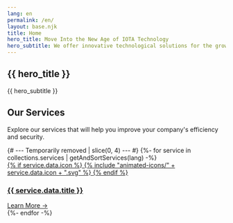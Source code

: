 ```yaml
---
lang: en
permalink: /en/
layout: base.njk
title: Home
hero_title: Move Into the New Age of IOTA Technology
hero_subtitle: We offer innovative technological solutions for the growth and development of your business.
---
```


<section class="hero-section">
  <div class="container" data-aos="fade-up">
    <h1>{{ hero_title }}</h1>
    <p class="section-title-p">{{ hero_subtitle }}</p>
  </div>
</section>

<section id="home-services" class="services-page-section">
    <div class="container">
        <div class="section-title" data-aos="fade-up">
            <h2>Our Services</h2>
            <p>Explore our services that will help you improve your company's efficiency and security.</p>
        </div>
        <div class="services-grid" data-aos="fade-up" data-aos-delay="200">
            {# --- Temporarily removed | slice(0, 4) --- #}
            {%- for service in collections.services | getAndSortServices(lang) -%}
                <a href="{{ service.url }}" class="service-card glass-panel">
                    <div class="card-header">
                        <div class="card-icon">
                        {% if service.data.icon %}
                            {% include "animated-icons/" + service.data.icon + ".svg" %}
                        {% endif %}
                        </div>
                        <h3 class="card-title">{{ service.data.title }}</h3>
                    </div>
                    <div class="card-link">
                        Learn More →
                    </div>
                </a>
            {%- endfor -%}
        </div>
    </div>
</section>